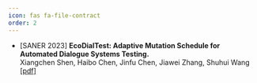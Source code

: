 ```yaml
---
icon: fas fa-file-contract
order: 2
---
```


* [SANER 2023] **EcoDialTest: Adaptive Mutation Schedule for Automated Dialogue Systems Testing.**  
  Xiangchen Shen, Haibo Chen, Jinfu Chen, Jiawei Zhang, Shuhui Wang
  [[pdf]](/files/EcoDialTest.pdf)
